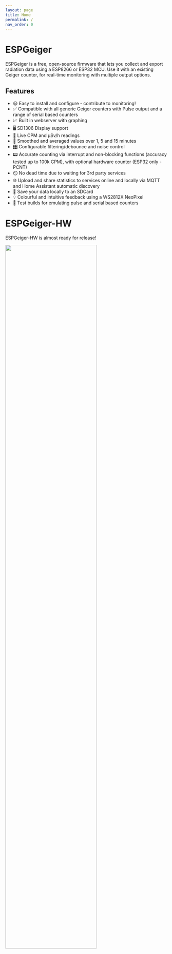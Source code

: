 ```yaml
---
layout: page
title: Home
permalink: /
nav_order: 0
---
```


# ESPGeiger

ESPGeiger is a free, open-source firmware that lets you collect and export radiation data using a ESP8266 or ESP32 MCU. Use it with an existing Geiger counter, for real-time monitoring with multiple output options.

## Features
- 😃 Easy to install and configure - contribute to monitoring!
- ✅ Compatible with all generic Geiger counters with Pulse output and a range of serial based counters
- 📈 Built in webserver with graphing
- 🖥️ SD1306 Display support
- 🔴 Live CPM and μSv/h readings
- 🔢 Smoothed and averaged values over 1, 5 and 15 minutes
- 🎛️ Configurable filtering/debounce and noise control
- 📟 Accurate counting via interrupt and non-blocking functions (accuracy tested up to 100k CPM), with optional hardware counter (ESP32 only - PCNT)
- ⏲️ No dead time due to waiting for 3rd party services
- 🌐 Upload and share statistics to services online and locally via MQTT and Home Assistant automatic discovery
- 💾 Save your data locally to an SDCard
- 💡 Colourful and intuitive feedback using a WS2812X NeoPixel
- 🚧 Test builds for emulating pulse and serial based counters

# ESPGeiger-HW

ESPGeiger-HW is almost ready for release!

<img src="https://raw.githubusercontent.com/steadramon/ESPGeiger/main/docs/img/ESPG-HW.png" width="75%"/>